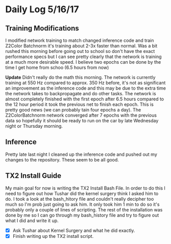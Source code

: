 # Daily Log 5/16/17

## Training Modifications

I modified network training to match changed inference code and train Z2Color Batchnorm it's training about 2-3x faster than normal. Was a bit rushed this morning before going out to school so don't have the exact performance specs but I can see pretty clearly that the network is training at a much more desirable speed. I believe two epochs can be done by the time I get home from schoo (6.5 hours from now)

**Update** Didn't really do the math this morning. The network is currently training at 550 Hz compared to approx. 350 Hz before, it's not as significant an improvement as the inference code and this may be due to the extra time the network takes to backpropagate and do other tasks. The network is almost completely finished with the first epoch after 6.5 hours compared to the 12 hour period it took the previous net to finish each epoch. This is pretty good news (we can probably tain four epochs a day). The Z2ColorBatchnorm network converged after 7 epochs with the previous data so hopefully it should be ready to run on the car by late Wednesday night or Thursday morning.

## Inference

Pretty late last night I cleaned up the inference code and pushed out my changes to the repository. These seem to be all good.


## TX2 Install Guide

My main goal for now is writing the TX2 Install Bash File. In order to do this I need to figure out how Tushar did the kernel surgery think I asked him to do. I took a look at the bash_hitory file and couldn't really decipher too much so I'm prob just going to ask him. It only took him 1 min to do so it's probably only a couple of lines of scripting. The rest of the installation was done by me so I can go through my bash_history file and try to figure out what I did and write it up.

- [x] Ask Tushar about Kernel Surgery and what he did exactly.
- [x] Finish writing up the TX2 install script.
